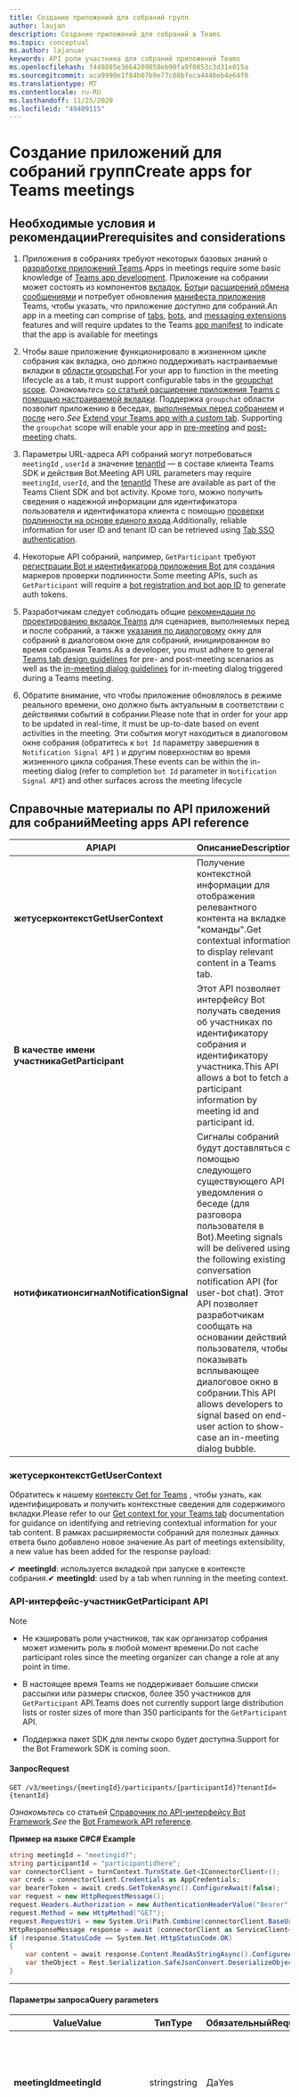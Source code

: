 ```yaml
---
title: Создание приложений для собраний групп
author: laujan
description: Создание приложений для собраний в Teams
ms.topic: conceptual
ms.author: lajanuar
keywords: API роли участника для собраний приложений Teams
ms.openlocfilehash: f448885e3664209858eb90fa9f0853c3d31e015a
ms.sourcegitcommit: aca9990e1f84b07b9e77c08bfeca4440eb4e64f0
ms.translationtype: MT
ms.contentlocale: ru-RU
ms.lasthandoff: 11/25/2020
ms.locfileid: "49409115"
---
```

# <a name="create-apps-for-teams-meetings"></a><span data-ttu-id="cee64-104">Создание приложений для собраний групп</span><span class="sxs-lookup"><span data-stu-id="cee64-104">Create apps for Teams meetings</span></span>

## <a name="prerequisites-and-considerations"></a><span data-ttu-id="cee64-105">Необходимые условия и рекомендации</span><span class="sxs-lookup"><span data-stu-id="cee64-105">Prerequisites and considerations</span></span>

1. <span data-ttu-id="cee64-106">Приложения в собраниях требуют некоторых базовых знаний о [разработке приложений Teams](../overview.md).</span><span class="sxs-lookup"><span data-stu-id="cee64-106">Apps in meetings require some basic knowledge of [Teams app development](../overview.md).</span></span> <span data-ttu-id="cee64-107">Приложение на собрании может состоять из компонентов [вкладок](../tabs/what-are-tabs.md), [Боты](../bots/what-are-bots.md)и [расширений обмена сообщениями](../messaging-extensions/what-are-messaging-extensions.md) и потребует обновления [манифеста приложения](#update-your-app-manifest) Teams, чтобы указать, что приложение доступно для собраний.</span><span class="sxs-lookup"><span data-stu-id="cee64-107">An app in a meeting can comprise of [tabs](../tabs/what-are-tabs.md), [bots](../bots/what-are-bots.md), and [messaging extensions](../messaging-extensions/what-are-messaging-extensions.md) features and will require updates to the Teams [app manifest](#update-your-app-manifest) to indicate that the app is available for meetings</span></span>

1. <span data-ttu-id="cee64-108">Чтобы ваше приложение функционировало в жизненном цикле собрания как вкладка, оно должно поддерживать настраиваемые вкладки в [области groupchat](../resources/schema/manifest-schema.md#configurabletabs).</span><span class="sxs-lookup"><span data-stu-id="cee64-108">For your app to function in the meeting lifecycle as a tab, it must support configurable tabs in the [groupchat scope](../resources/schema/manifest-schema.md#configurabletabs).</span></span> <span data-ttu-id="cee64-109">*Ознакомьтесь* [со статьей расширение приложения Teams с помощью настраиваемой вкладки](../tabs/how-to/add-tab.md). Поддержка `groupchat` области позволит приложению в беседах, [выполняемых перед собранием](teams-apps-in-meetings.md#pre-meeting-app-experience) и [после](teams-apps-in-meetings.md#post-meeting-app-experience) него.</span><span class="sxs-lookup"><span data-stu-id="cee64-109">*See* [Extend your Teams app with a custom tab](../tabs/how-to/add-tab.md). Supporting the `groupchat` scope will enable your app in [pre-meeting](teams-apps-in-meetings.md#pre-meeting-app-experience) and [post-meeting](teams-apps-in-meetings.md#post-meeting-app-experience) chats.</span></span>

1. <span data-ttu-id="cee64-110">Параметры URL-адреса API собраний могут потребоваться `meetingId` , `userId` а значение [tenantId](/onedrive/find-your-office-365-tenant-id) — в составе клиента Teams SDK и действия Bot.</span><span class="sxs-lookup"><span data-stu-id="cee64-110">Meeting API URL parameters may require `meetingId`, `userId`, and the [tenantId](/onedrive/find-your-office-365-tenant-id) These are available as part of the Teams Client SDK and bot activity.</span></span> <span data-ttu-id="cee64-111">Кроме того, можно получить сведения о надежной информации для идентификатора пользователя и идентификатора клиента с помощью [проверки подлинности на основе единого входа](../tabs/how-to/authentication/auth-aad-sso.md).</span><span class="sxs-lookup"><span data-stu-id="cee64-111">Additionally, reliable information for user ID and tenant ID can be retrieved using [Tab SSO authentication](../tabs/how-to/authentication/auth-aad-sso.md).</span></span>

1. <span data-ttu-id="cee64-112">Некоторые API собраний, например, `GetParticipant` требуют [регистрации Bot и идентификатора приложения Bot](../bots/how-to/create-a-bot-for-teams.md#with-an-azure-subscription) для создания маркеров проверки подлинности.</span><span class="sxs-lookup"><span data-stu-id="cee64-112">Some meeting APIs, such as `GetParticipant` will require a [bot registration and bot app ID](../bots/how-to/create-a-bot-for-teams.md#with-an-azure-subscription) to generate auth tokens.</span></span>

1. <span data-ttu-id="cee64-113">Разработчикам следует соблюдать общие [рекомендации по проектированию вкладок Teams](../tabs/design/tabs.md) для сценариев, выполняемых перед и после собраний, а также [указания по диалоговому](design/designing-in-meeting-dialog.md) окну для собраний в диалоговом окне для собраний, инициированном во время собрания Teams.</span><span class="sxs-lookup"><span data-stu-id="cee64-113">As a developer, you must adhere to general [Teams tab design guidelines](../tabs/design/tabs.md) for pre- and post-meeting scenarios as well as the [in-meeting dialog guidelines](design/designing-in-meeting-dialog.md) for in-meeting dialog triggered during a Teams meeting.</span></span>

1. <span data-ttu-id="cee64-114">Обратите внимание, что чтобы приложение обновлялось в режиме реального времени, оно должно быть актуальным в соответствии с действиями событий в собрании.</span><span class="sxs-lookup"><span data-stu-id="cee64-114">Please note that in order for your app to be updated in real-time, it must be up-to-date based on event activities in the meeting.</span></span> <span data-ttu-id="cee64-115">Эти события могут находиться в диалоговом окне собрания (обратитесь к `bot Id` параметру завершения в `Notification Signal API` ) и другим поверхностям во время жизненного цикла собрания.</span><span class="sxs-lookup"><span data-stu-id="cee64-115">These events can be within the in-meeting dialog (refer to completion `bot Id` parameter in `Notification Signal API`) and other surfaces across the meeting lifecycle</span></span>

## <a name="meeting-apps-api-reference"></a><span data-ttu-id="cee64-116">Справочные материалы по API приложений для собраний</span><span class="sxs-lookup"><span data-stu-id="cee64-116">Meeting apps API reference</span></span>

|<span data-ttu-id="cee64-117">API</span><span class="sxs-lookup"><span data-stu-id="cee64-117">API</span></span>|<span data-ttu-id="cee64-118">Описание</span><span class="sxs-lookup"><span data-stu-id="cee64-118">Description</span></span>|<span data-ttu-id="cee64-119">Запрос</span><span class="sxs-lookup"><span data-stu-id="cee64-119">Request</span></span>|<span data-ttu-id="cee64-120">Source</span><span class="sxs-lookup"><span data-stu-id="cee64-120">Source</span></span>|
|---|---|----|---|
|<span data-ttu-id="cee64-121">**жетусерконтекст**</span><span class="sxs-lookup"><span data-stu-id="cee64-121">**GetUserContext**</span></span>| <span data-ttu-id="cee64-122">Получение контекстной информации для отображения релевантного контента на вкладке "команды".</span><span class="sxs-lookup"><span data-stu-id="cee64-122">Get contextual information to display relevant content in a Teams tab.</span></span> |<span data-ttu-id="cee64-123">_**microsoftTeams. SPContext (() => {/*...\* / } )*\*_</span><span class="sxs-lookup"><span data-stu-id="cee64-123">_**microsoftTeams.getContext( ( ) => {  /*...*/ } )**_</span></span>|<span data-ttu-id="cee64-124">Пакет SDK для клиента Microsoft Teams</span><span class="sxs-lookup"><span data-stu-id="cee64-124">Microsoft Teams client SDK</span></span>|
|<span data-ttu-id="cee64-125">**В качестве имени участника**</span><span class="sxs-lookup"><span data-stu-id="cee64-125">**GetParticipant**</span></span>|<span data-ttu-id="cee64-126">Этот API позволяет интерфейсу Bot получать сведения об участниках по идентификатору собрания и идентификатору участника.</span><span class="sxs-lookup"><span data-stu-id="cee64-126">This API allows a bot to fetch a participant information by meeting id and participant id.</span></span>|<span data-ttu-id="cee64-127">**Получение** _**/v1/meetings/{meetingId}/Participants/{participantId}? tenantId = {tenantId}**_</span><span class="sxs-lookup"><span data-stu-id="cee64-127">**GET** _**/v1/meetings/{meetingId}/participants/{participantId}?tenantId={tenantId}**_</span></span> |<span data-ttu-id="cee64-128">Пакет SDK Microsoft Bot Framework</span><span class="sxs-lookup"><span data-stu-id="cee64-128">Microsoft Bot Framework SDK</span></span>|
|<span data-ttu-id="cee64-129">**нотификатионсигнал**</span><span class="sxs-lookup"><span data-stu-id="cee64-129">**NotificationSignal**</span></span> |<span data-ttu-id="cee64-130">Сигналы собраний будут доставляться с помощью следующего существующего API уведомления о беседе (для разговора пользователя в Bot).</span><span class="sxs-lookup"><span data-stu-id="cee64-130">Meeting signals will be delivered using the following existing conversation notification API (for user-bot chat).</span></span> <span data-ttu-id="cee64-131">Этот API позволяет разработчикам сообщать на основании действий пользователя, чтобы показывать всплывающее диалоговое окно в собрании.</span><span class="sxs-lookup"><span data-stu-id="cee64-131">This API allows developers to signal based on end-user action to show-case an in-meeting dialog bubble.</span></span>|<span data-ttu-id="cee64-132">**POST** _**/v3/conversations/{conversationId}/Activities**_</span><span class="sxs-lookup"><span data-stu-id="cee64-132">**POST** _**/v3/conversations/{conversationId}/activities**_</span></span>|<span data-ttu-id="cee64-133">Пакет SDK Microsoft Bot Framework</span><span class="sxs-lookup"><span data-stu-id="cee64-133">Microsoft Bot Framework SDK</span></span>|

### <a name="getusercontext"></a><span data-ttu-id="cee64-134">жетусерконтекст</span><span class="sxs-lookup"><span data-stu-id="cee64-134">GetUserContext</span></span>

<span data-ttu-id="cee64-135">Обратитесь к нашему [контексту Get for Teams](../tabs/how-to/access-teams-context.md#getting-context-by-using-the-microsoft-teams-javascript-library) , чтобы узнать, как идентифицировать и получить контекстные сведения для содержимого вкладки.</span><span class="sxs-lookup"><span data-stu-id="cee64-135">Please refer to our [Get context for your Teams tab](../tabs/how-to/access-teams-context.md#getting-context-by-using-the-microsoft-teams-javascript-library) documentation for guidance on identifying and  retrieving contextual information for your tab content.</span></span> <span data-ttu-id="cee64-136">В рамках расширяемости собраний для полезных данных ответа было добавлено новое значение.</span><span class="sxs-lookup"><span data-stu-id="cee64-136">As part of meetings extensibility, a new value has been added for the response payload:</span></span>

<span data-ttu-id="cee64-137">✔ **meetingId**: используется вкладкой при запуске в контексте собрания.</span><span class="sxs-lookup"><span data-stu-id="cee64-137">✔ **meetingId**: used by a tab when running in the meeting context.</span></span>

### <a name="getparticipant-api"></a><span data-ttu-id="cee64-138">API-интерфейс-участник</span><span class="sxs-lookup"><span data-stu-id="cee64-138">GetParticipant API</span></span>

> [!NOTE]
>
> * <span data-ttu-id="cee64-139">Не кэшировать роли участников, так как организатор собрания может изменить роль в любой момент времени.</span><span class="sxs-lookup"><span data-stu-id="cee64-139">Do not cache participant roles since the meeting organizer can change a role at any point in time.</span></span>
>
> * <span data-ttu-id="cee64-140">В настоящее время Teams не поддерживает большие списки рассылки или размеры списков, более 350 участников для `GetParticipant` API.</span><span class="sxs-lookup"><span data-stu-id="cee64-140">Teams does not currently support large distribution lists or roster sizes of more than 350 participants for the `GetParticipant` API.</span></span>
>
> * <span data-ttu-id="cee64-141">Поддержка пакет SDK для ленты скоро будет доступна.</span><span class="sxs-lookup"><span data-stu-id="cee64-141">Support for the Bot Framework SDK is coming soon.</span></span>


#### <a name="request"></a><span data-ttu-id="cee64-142">Запрос</span><span class="sxs-lookup"><span data-stu-id="cee64-142">Request</span></span>

```http
GET /v3/meetings/{meetingId}/participants/{participantId}?tenantId={tenantId}
```

<span data-ttu-id="cee64-143">*Ознакомьтесь* со статьей [Справочник по API-интерфейсу Bot Framework](/azure/bot-service/rest-api/bot-framework-rest-connector-api-reference?view=azure-bot-service-4.0&preserve-view=true).</span><span class="sxs-lookup"><span data-stu-id="cee64-143">*See* the [Bot Framework API reference](/azure/bot-service/rest-api/bot-framework-rest-connector-api-reference?view=azure-bot-service-4.0&preserve-view=true).</span></span>

<!-- markdownlint-disable MD025 -->

<span data-ttu-id="cee64-144">**Пример на языке C#**</span><span class="sxs-lookup"><span data-stu-id="cee64-144">**C# Example**</span></span>

```csharp
string meetingId = "meetingid?";
string participantId = "participantidhere";
var connectorClient = turnContext.TurnState.Get<IConnectorClient>();
var creds = connectorClient.Credentials as AppCredentials;
var bearerToken = await creds.GetTokenAsync().ConfigureAwait(false);
var request = new HttpRequestMessage();
request.Headers.Authorization = new AuthenticationHeaderValue("Bearer", bearerToken);
request.Method = new HttpMethod("GET");
request.RequestUri = new System.Uri(Path.Combine(connectorClient.BaseUri.OriginalString, $"/meetings/{meetingId}/participants/{participantId}"));
HttpResponseMessage response = await (connectorClient as ServiceClient<ConnectorClient>).HttpClient.SendAsync(request, cancellationToken).ConfigureAwait(false);
if (response.StatusCode == System.Net.HttpStatusCode.OK)
{
    var content = await response.Content.ReadAsStringAsync().ConfigureAwait(false);
    var theObject = Rest.Serialization.SafeJsonConvert.DeserializeObject<WhateverObjectIsReturned>(content, connectorClient.DeserializationSettings);
}
```

* * *
<!-- markdownlint-disable MD001 -->

#### <a name="query-parameters"></a><span data-ttu-id="cee64-145">Параметры запроса</span><span class="sxs-lookup"><span data-stu-id="cee64-145">Query parameters</span></span>

|<span data-ttu-id="cee64-146">Value</span><span class="sxs-lookup"><span data-stu-id="cee64-146">Value</span></span>|<span data-ttu-id="cee64-147">Тип</span><span class="sxs-lookup"><span data-stu-id="cee64-147">Type</span></span>|<span data-ttu-id="cee64-148">Обязательный</span><span class="sxs-lookup"><span data-stu-id="cee64-148">Required</span></span>|<span data-ttu-id="cee64-149">Описание</span><span class="sxs-lookup"><span data-stu-id="cee64-149">Description</span></span>|
|---|---|----|---|
|<span data-ttu-id="cee64-150">**meetingId**</span><span class="sxs-lookup"><span data-stu-id="cee64-150">**meetingId**</span></span>| <span data-ttu-id="cee64-151">string</span><span class="sxs-lookup"><span data-stu-id="cee64-151">string</span></span> | <span data-ttu-id="cee64-152">Да</span><span class="sxs-lookup"><span data-stu-id="cee64-152">Yes</span></span> | <span data-ttu-id="cee64-153">Идентификатор собрания можно получить с помощью вызова Bot и клиента Teams SDK Teams.</span><span class="sxs-lookup"><span data-stu-id="cee64-153">The meeting identifier is available via Bot Invoke and Teams Client SDK.</span></span>|
|<span data-ttu-id="cee64-154">**партиЦипантид**</span><span class="sxs-lookup"><span data-stu-id="cee64-154">**participantId**</span></span>| <span data-ttu-id="cee64-155">string</span><span class="sxs-lookup"><span data-stu-id="cee64-155">string</span></span> | <span data-ttu-id="cee64-156">Да</span><span class="sxs-lookup"><span data-stu-id="cee64-156">Yes</span></span> | <span data-ttu-id="cee64-157">Это поле является ИДЕНТИФИКАТОРом пользователя и доступно в разделе SSO, вызове Bot и пакете SDK Teams.</span><span class="sxs-lookup"><span data-stu-id="cee64-157">This field is the User ID and it is available in Tab SSO, Bot Invoke, and Teams Client SDK.</span></span> <span data-ttu-id="cee64-158">Настоятельно рекомендуется использовать единый вход.</span><span class="sxs-lookup"><span data-stu-id="cee64-158">Tab SSO is highly recommended</span></span>|
|<span data-ttu-id="cee64-159">**tenantId**</span><span class="sxs-lookup"><span data-stu-id="cee64-159">**tenantId**</span></span>| <span data-ttu-id="cee64-160">string</span><span class="sxs-lookup"><span data-stu-id="cee64-160">string</span></span> | <span data-ttu-id="cee64-161">Да</span><span class="sxs-lookup"><span data-stu-id="cee64-161">Yes</span></span> | <span data-ttu-id="cee64-162">Это необходимо для пользователей клиента.</span><span class="sxs-lookup"><span data-stu-id="cee64-162">This required for tenant users.</span></span> <span data-ttu-id="cee64-163">Он доступен при вводе-вызываемой клавишей TAB, с использованием ленты и клиента Teams SDK.</span><span class="sxs-lookup"><span data-stu-id="cee64-163">It is available in Tab SSO, Bot Invoke, and Teams Client SDK.</span></span> <span data-ttu-id="cee64-164">Настоятельно рекомендуется использовать единый вход.</span><span class="sxs-lookup"><span data-stu-id="cee64-164">Tab SSO is highly recommended</span></span>|

#### <a name="response-payload"></a><span data-ttu-id="cee64-165">Полезные данные ответа</span><span class="sxs-lookup"><span data-stu-id="cee64-165">Response Payload</span></span>
<!-- markdownlint-disable MD036 -->

<span data-ttu-id="cee64-166">**роль** в разделе "собрание" может быть *организатором*, *докладчиком* или *участником*.</span><span class="sxs-lookup"><span data-stu-id="cee64-166">**role** under "meeting" can be *Organizer*, *Presenter*, or *Attendee*.</span></span>

<span data-ttu-id="cee64-167">**Пример 1**</span><span class="sxs-lookup"><span data-stu-id="cee64-167">**Example 1**</span></span>

```json
{
  "user":
  {
      "id": "29:1JKiJGPAX9TTxtGxhVo0wLx_zwzo-gG8Z-X03306vBwi9p-xMTEbDXsT6KH7-0kkTS8cD-2zkrsoV6f5WJ6_aYw",
      "aadObjectId": "6aebbad0-e5a5-424a-834a-20fb051f3c1a",
      "name": "Allan Deyoung",
      "givenName": "Allan",
      "surname": "Deyoung",
      "email": "Allan.Deyoung@microsoft.com",
      "userPrincipalName": "Allan.Deyoung@microsoft.com",
      "tenantId": "72f988bf-86f1-41af-91ab-2d7cd011db47",
      "userRole": "user"
  },
  "meeting":
  {
      "role ": "Presenter",
      "inMeeting":true
  },
  "conversation":
  {
      "id": "<conversation id>"
  }
}
```
#### <a name="response-codes"></a><span data-ttu-id="cee64-168">Коды ответов</span><span class="sxs-lookup"><span data-stu-id="cee64-168">Response Codes</span></span>

<span data-ttu-id="cee64-169">**403**: приложению не разрешено получать сведения об участнике.</span><span class="sxs-lookup"><span data-stu-id="cee64-169">**403**: The app is not allowed to get participant information.</span></span> <span data-ttu-id="cee64-170">Это наиболее распространенный ответ об ошибке, который активируется, когда приложение не установлено на собрании, например, когда оно отключено администратором клиента или блокируется во время миграции Live site.</span><span class="sxs-lookup"><span data-stu-id="cee64-170">This will be the most common error response and is triggered when the app is not installed in the meeting such as when it is disabled by tenant admin or blocked during live site migration.</span></span>  
<span data-ttu-id="cee64-171">**200**: сведения о участниках успешно получены.</span><span class="sxs-lookup"><span data-stu-id="cee64-171">**200**: Participant information successfully retrieved.</span></span>  
<span data-ttu-id="cee64-172">**401**: недопустимый маркер.</span><span class="sxs-lookup"><span data-stu-id="cee64-172">**401**: Invalid token.</span></span>  
<span data-ttu-id="cee64-173">**404**: не удается найти участника.</span><span class="sxs-lookup"><span data-stu-id="cee64-173">**404**: Participant cannot be found.</span></span> 
<span data-ttu-id="cee64-174">**500**: срок действия собрания истечет (более 60 дней с момента завершения собрания), или у участника нет разрешений на основе их роли.</span><span class="sxs-lookup"><span data-stu-id="cee64-174">**500**: The meeting is either expired (more than 60 days since the meeting ended) or the participant does not have permissions based on their role.</span></span>

<span data-ttu-id="cee64-175">**Ожидается в ближайшее время**</span><span class="sxs-lookup"><span data-stu-id="cee64-175">**Coming Soon**</span></span>

<span data-ttu-id="cee64-176">**404**: срок действия собрания истек или участник не может быть найден.</span><span class="sxs-lookup"><span data-stu-id="cee64-176">**404**: the meeting has either expired or participant cannot be found.</span></span> 

<!-- markdownlint-disable MD024 -->
### <a name="notificationsignal-api"></a><span data-ttu-id="cee64-177">API Нотификатионсигнал</span><span class="sxs-lookup"><span data-stu-id="cee64-177">NotificationSignal API</span></span>

> [!NOTE]
> <span data-ttu-id="cee64-178">Когда вызывается диалоговое окно для собраний, то то же самое содержимое также будет представлено в виде сообщения чата.</span><span class="sxs-lookup"><span data-stu-id="cee64-178">When an in-meeting dialog is invoked, the same content will also be presented as a chat message.</span></span>

#### <a name="request"></a><span data-ttu-id="cee64-179">Запрос</span><span class="sxs-lookup"><span data-stu-id="cee64-179">Request</span></span>

```http
POST /v3/conversations/{conversationId}/activities
```

#### <a name="query-parameters"></a><span data-ttu-id="cee64-180">Параметры запроса</span><span class="sxs-lookup"><span data-stu-id="cee64-180">Query parameters</span></span>

|<span data-ttu-id="cee64-181">Value</span><span class="sxs-lookup"><span data-stu-id="cee64-181">Value</span></span>|<span data-ttu-id="cee64-182">Тип</span><span class="sxs-lookup"><span data-stu-id="cee64-182">Type</span></span>|<span data-ttu-id="cee64-183">Обязательный</span><span class="sxs-lookup"><span data-stu-id="cee64-183">Required</span></span>|<span data-ttu-id="cee64-184">Описание</span><span class="sxs-lookup"><span data-stu-id="cee64-184">Description</span></span>|
|---|---|----|---|
|<span data-ttu-id="cee64-185">**conversationId**</span><span class="sxs-lookup"><span data-stu-id="cee64-185">**conversationId**</span></span>| <span data-ttu-id="cee64-186">string</span><span class="sxs-lookup"><span data-stu-id="cee64-186">string</span></span> | <span data-ttu-id="cee64-187">Да</span><span class="sxs-lookup"><span data-stu-id="cee64-187">Yes</span></span> | <span data-ttu-id="cee64-188">Идентификатор беседы доступен в составе вызова по методу Bot</span><span class="sxs-lookup"><span data-stu-id="cee64-188">The conversation identifier is available as part of bot invoke</span></span> |

#### <a name="request-payload"></a><span data-ttu-id="cee64-189">Полезные данные запроса</span><span class="sxs-lookup"><span data-stu-id="cee64-189">Request Payload</span></span>

> [!NOTE]
>
> *  <span data-ttu-id="cee64-190">В приведенных ниже полезных полезных данных `completionBotId` параметр `externalResourceUrl` является необязательным.</span><span class="sxs-lookup"><span data-stu-id="cee64-190">In the requested payload below, the `completionBotId` parameter of the `externalResourceUrl`is an optional.</span></span> <span data-ttu-id="cee64-191">Это то `Bot ID` , что объявлено в манифесте.</span><span class="sxs-lookup"><span data-stu-id="cee64-191">It is the `Bot ID` that is declared in the manifest.</span></span> <span data-ttu-id="cee64-192">Bot получит объект Result.</span><span class="sxs-lookup"><span data-stu-id="cee64-192">The bot will receive a result object.</span></span>
> * <span data-ttu-id="cee64-193">Параметры ширины и высоты Екстерналресаурцеурл должны находиться в точках.</span><span class="sxs-lookup"><span data-stu-id="cee64-193">The externalResourceUrl width and height parameters must be in pixels.</span></span> <span data-ttu-id="cee64-194">Ознакомьтесь с [рекомендациями по проектированию](design/designing-in-meeting-dialog.md) , чтобы убедиться в том, что размеры находятся в пределах допустимых пределов.</span><span class="sxs-lookup"><span data-stu-id="cee64-194">Refer to the [design guidelines](design/designing-in-meeting-dialog.md) to ensure the dimensions are within the allowed limits.</span></span>
> * <span data-ttu-id="cee64-195">URL-адрес — это страница, загруженная в `<iframe>` диалоговом окне для собраний.</span><span class="sxs-lookup"><span data-stu-id="cee64-195">The URL is the page loaded as an `<iframe>` inside the in-meeting dialog.</span></span> <span data-ttu-id="cee64-196">Домен URL-адреса должен находиться в `validDomains` массиве приложения в манифесте приложения.</span><span class="sxs-lookup"><span data-stu-id="cee64-196">The URL's domain must be in the app's `validDomains` array in your app manifest.</span></span>


# <a name="json"></a>[<span data-ttu-id="cee64-197">JSON</span><span class="sxs-lookup"><span data-stu-id="cee64-197">JSON</span></span>](#tab/json)

```json
{
    "type": "message",
    "text": "John Phillips assigned you a weekly todo",
    "summary": "Don't forget to meet with Marketing next week",
    "channelData": {
        "notification": {
            "alertInMeeting": true,
            "externalResourceUrl": "https://teams.microsoft.com/l/bubble/APP_ID?url=<url>&height=<height>&width=<width>&title=<title>&completionBotId=BOT_APP_ID"
        }
    },
    "replyToId": "1493070356924"
}
```

# <a name="cnet"></a>[<span data-ttu-id="cee64-198">C#/.NET</span><span class="sxs-lookup"><span data-stu-id="cee64-198">C#/.NET</span></span>](#tab/dotnet)

```csharp
Activity activity = MessageFactory.Text("This is a meeting signal test");
MeetingNotification notification = new MeetingNotification
  {
    AlertInMeeting = true,
    ExternalResourceUrl = "https://teams.microsoft.com/l/bubble/APP_ID?url=<url>&height=<height>&width=<width>&title=<title>&completionBotId=BOT_APP_ID"
  };
activity.ChannelData = new TeamsChannelData
  {
    Notification = notification
  };
await turnContext.SendActivityAsync(activity).ConfigureAwait(false);
```

# <a name="javascript"></a>[<span data-ttu-id="cee64-199">JavaScript</span><span class="sxs-lookup"><span data-stu-id="cee64-199">JavaScript</span></span>](#tab/javascript)

```javascript

const replyActivity = MessageFactory.text('Hi'); // this could be an adaptive card instead
replyActivity.channelData = {
    notification: {
        alertInMeeting: true,
        externalResourceUrl: 'https://teams.microsoft.com/l/bubble/APP_ID?url=<url>&height=<height>&width=<width>&title=<title>&completionBotId=BOT_APP_ID’
    }
};
await context.sendActivity(replyActivity);
```

* * *

> [!IMPORTANT]
> <span data-ttu-id="cee64-200">URL-адрес в пузырьке содержимого (URL-адрес Таскинфо) должен быть включен в список [допустимых доменов](../resources/schema/manifest-schema.md#validdomains) , включенный в манифест приложения Teams.</span><span class="sxs-lookup"><span data-stu-id="cee64-200">The URL in the content bubble (taskInfo URL) must be included in the [valid domains](../resources/schema/manifest-schema.md#validdomains) list included in the Teams app manifest.</span></span>

#### <a name="response-codes"></a><span data-ttu-id="cee64-201">Коды ответов</span><span class="sxs-lookup"><span data-stu-id="cee64-201">Response Codes</span></span>

<span data-ttu-id="cee64-202">**201**: действие с сигналом успешно отправлено</span><span class="sxs-lookup"><span data-stu-id="cee64-202">**201**: activity with signal is successfully sent</span></span>  
<span data-ttu-id="cee64-203">**401**: недопустимый маркер</span><span class="sxs-lookup"><span data-stu-id="cee64-203">**401**: invalid token</span></span>  
<span data-ttu-id="cee64-204">**403**: приложению не разрешено отправлять сигнал.</span><span class="sxs-lookup"><span data-stu-id="cee64-204">**403**: the app is not allowed to send the signal.</span></span> <span data-ttu-id="cee64-205">В этом случае полезная нагрузка должна содержать более подробное сообщение об ошибке.</span><span class="sxs-lookup"><span data-stu-id="cee64-205">In this case, the payload should contain more detail error message.</span></span> <span data-ttu-id="cee64-206">Может быть несколько причин: приложение отключено администратором клиента, заблокировано во время снижения риска на сайте Live и т. д.</span><span class="sxs-lookup"><span data-stu-id="cee64-206">There can be many reasons: app disabled by tenant admin, blocked during live site mitigation, etc.</span></span>  
<span data-ttu-id="cee64-207">**404**: чат для собрания не существует</span><span class="sxs-lookup"><span data-stu-id="cee64-207">**404**: meeting chat doesn't exist</span></span>  

## <a name="enable-your-app-for-teams-meetings"></a><span data-ttu-id="cee64-208">Включение собраний для приложений в Teams</span><span class="sxs-lookup"><span data-stu-id="cee64-208">Enable your app for Teams meetings</span></span>

### <a name="update-your-app-manifest"></a><span data-ttu-id="cee64-209">Обновление манифеста приложения</span><span class="sxs-lookup"><span data-stu-id="cee64-209">Update your app manifest</span></span>

<span data-ttu-id="cee64-210">Возможности приложений для собраний объявляются в манифесте приложения с **configurableTabs** помощью  ->  **областей** конфигураблетабс и **контекстных** массивов.</span><span class="sxs-lookup"><span data-stu-id="cee64-210">The meetings app capabilities are declared in your app manifest via the **configurableTabs** -> **scopes** and **context** arrays.</span></span> <span data-ttu-id="cee64-211">*Область* определяет, для кого и *контекст* определяет, где будет доступно ваше приложение.</span><span class="sxs-lookup"><span data-stu-id="cee64-211">*Scope* defines to whom and *context* defines where your app will be available.</span></span>

> [!NOTE]
> * <span data-ttu-id="cee64-212">Используйте [схему манифеста Preview для разработчиков](../resources/schema/manifest-schema-dev-preview.md) , чтобы попробовать это в манифесте приложения.</span><span class="sxs-lookup"><span data-stu-id="cee64-212">Please use [Developer Preview manifest schema](../resources/schema/manifest-schema-dev-preview.md) to try this in your app manifest.</span></span>

```json
"configurableTabs": [
    {
      "configurationUrl": "https://contoso.com/teamstab/configure",
      "canUpdateConfiguration": true,
      "scopes": [
        "team",
        "groupchat"
      ],
      "context":[
        "channelTab",
        "privateChatTab",
        "meetingChatTab",
        "meetingDetailsTab",
        "meetingSidePanel"
     ]
    }
  ]
```

### <a name="context-property"></a><span data-ttu-id="cee64-213">Свойство Context</span><span class="sxs-lookup"><span data-stu-id="cee64-213">Context property</span></span>

<span data-ttu-id="cee64-214">Вкладка `context` и `scopes` свойства работают по гармонии, чтобы определить, где должно отображаться ваше приложение.</span><span class="sxs-lookup"><span data-stu-id="cee64-214">The tab `context` and `scopes` properties work in harmony to allow you to determine where you want your app to appear.</span></span> <span data-ttu-id="cee64-215">Вкладки в `team` `groupchat` области действия могут иметь более одного контекста.</span><span class="sxs-lookup"><span data-stu-id="cee64-215">Tabs in the `team` or `groupchat` scope can have more than one context.</span></span> <span data-ttu-id="cee64-216">Для свойства Context возможны следующие значения:</span><span class="sxs-lookup"><span data-stu-id="cee64-216">The possible values for the context property are as follows:</span></span>

* <span data-ttu-id="cee64-217">**чаннелтаб**: вкладка в заголовке канала команды.</span><span class="sxs-lookup"><span data-stu-id="cee64-217">**channelTab**: a tab in the header of a team channel.</span></span>
* <span data-ttu-id="cee64-218">**приватечаттаб**: вкладка в заголовке группового чата между набором пользователей, которых нет в контексте команды или собрания.</span><span class="sxs-lookup"><span data-stu-id="cee64-218">**privateChatTab**: a tab in the header of a group chat between a set of users not in the context of a team or meeting.</span></span>
* <span data-ttu-id="cee64-219">**митингчаттаб**: вкладка в заголовке группового чата между набором пользователей в контексте запланированного собрания.</span><span class="sxs-lookup"><span data-stu-id="cee64-219">**meetingChatTab**: a tab in the header of a group chat between a set of users in the context of a scheduled meeting.</span></span>
* <span data-ttu-id="cee64-220">**митингдетаилстаб**: вкладка в заголовке представления сведений о собрании календаря.</span><span class="sxs-lookup"><span data-stu-id="cee64-220">**meetingDetailsTab**: a tab in the header of the meeting details view of the calendar.</span></span>
* <span data-ttu-id="cee64-221">**митингсидепанел**: панель для собраний, открытая с помощью унифицированной панели (u-борта).</span><span class="sxs-lookup"><span data-stu-id="cee64-221">**meetingSidePanel**: an in-meeting panel opened via the unified bar (u-bar).</span></span>

> [!NOTE]
> <span data-ttu-id="cee64-222">В настоящее время свойство "Context" в настоящее время не поддерживается и поэтому будет игнорироваться на мобильных клиентах</span><span class="sxs-lookup"><span data-stu-id="cee64-222">"Context" property is currently not supported and thus will be ignored on mobile clients</span></span>

## <a name="configure-your-app-for-meeting-scenarios"></a><span data-ttu-id="cee64-223">Настройка приложения для сценариев собраний</span><span class="sxs-lookup"><span data-stu-id="cee64-223">Configure your app for meeting scenarios</span></span>

> [!NOTE]
> * <span data-ttu-id="cee64-224">Чтобы ваше приложение отображалось в коллекции вкладок, оно должно **поддерживать настраиваемые вкладки** и **область применения группового чата**.</span><span class="sxs-lookup"><span data-stu-id="cee64-224">For your app to be visible in the tab gallery it needs to **support configurable tabs** and the **group chat scope**.</span></span>
>
> * <span data-ttu-id="cee64-225">Мобильные клиенты поддерживают вкладки только на поверхностях предварительных и посылаемых собраний.</span><span class="sxs-lookup"><span data-stu-id="cee64-225">Mobile clients support Tabs only in Pre and Post Meeting Surfaces.</span></span> <span data-ttu-id="cee64-226">Скоро будет доступен интерфейс для собраний (диалоговое окно и панель на собрании) на мобильном устройстве.</span><span class="sxs-lookup"><span data-stu-id="cee64-226">The In-meeting experiences (in-meeting dialog and panel) on mobile will be available soon.</span></span> <span data-ttu-id="cee64-227">Следуйте [указаниям по использованию вкладок на мобильном устройстве](../tabs/design/tabs-mobile.md) при создании вкладок для мобильного устройства.</span><span class="sxs-lookup"><span data-stu-id="cee64-227">Follow the [guidance for tabs on mobile](../tabs/design/tabs-mobile.md) when creating your tabs for mobile.</span></span> 

### <a name="pre-meeting"></a><span data-ttu-id="cee64-228">Предварительное собрание</span><span class="sxs-lookup"><span data-stu-id="cee64-228">Pre-meeting</span></span>

<span data-ttu-id="cee64-229">Пользователи с ролями органайзера и докладчика добавляют вкладки на собрание с помощью кнопки "плюс ➕" в разделе " **беседы** для собраний" и " **сведения о** собрании".</span><span class="sxs-lookup"><span data-stu-id="cee64-229">Users with organizer and/or presenter roles add tabs to a meeting using the plus ➕ button in the meeting **Chat** and meeting **details** pages.</span></span> <span data-ttu-id="cee64-230">Расширения обмена сообщениями добавляются в меню "многоточия/переполнение" &#x25CF;&#x25CF;&#x25CF; , расположенного под областью создание сообщения в чате.</span><span class="sxs-lookup"><span data-stu-id="cee64-230">Messaging extensions are added to via the ellipses/overflow menu &#x25CF;&#x25CF;&#x25CF; located beneath the compose message area in the chat.</span></span> <span data-ttu-id="cee64-231">Боты добавляются в чат для собрания с помощью **@** ключа "" и выбора **Get Боты**.</span><span class="sxs-lookup"><span data-stu-id="cee64-231">Bots are added to a meeting chat using the "**@**" key and selecting **Get bots**.</span></span>

<span data-ttu-id="cee64-232">✔ Удостоверение пользователя *должно* быть подтверждено с помощью [единого входа вкладок](../tabs/how-to/authentication/auth-aad-sso.md).</span><span class="sxs-lookup"><span data-stu-id="cee64-232">✔ The user identity *must* be confirmed via [Tabs SSO](../tabs/how-to/authentication/auth-aad-sso.md).</span></span> <span data-ttu-id="cee64-233">После проверки подлинности приложение может получить роль пользователя через API-участник.</span><span class="sxs-lookup"><span data-stu-id="cee64-233">Following this authentication, the app can retrieve the user role via the GetParticipant API.</span></span>

 <span data-ttu-id="cee64-234">✔ На основе роли пользователя, приложение теперь будет иметь возможность для отображения специальных интерфейсов для ролей.</span><span class="sxs-lookup"><span data-stu-id="cee64-234">✔ Based on the user role, the app will now have the capability to present role specific experiences.</span></span> <span data-ttu-id="cee64-235">Например, приложение опроса может разрешить только организаторов и докладчикам создавать новый опрос.</span><span class="sxs-lookup"><span data-stu-id="cee64-235">For example, a polling app can allow only organizers and presenters to create a new poll.</span></span>

> <span data-ttu-id="cee64-236">**Note**: назначения ролей могут быть изменены во время собрания.</span><span class="sxs-lookup"><span data-stu-id="cee64-236">**NOTE**: Role assignments can be changed while a meeting is in progress.</span></span>  <span data-ttu-id="cee64-237">*Просмотр* [ролей в собрании Teams](https://support.microsoft.com/office/roles-in-a-teams-meeting-c16fa7d0-1666-4dde-8686-0a0bfe16e019).</span><span class="sxs-lookup"><span data-stu-id="cee64-237">*See* [Roles in a Teams meeting](https://support.microsoft.com/office/roles-in-a-teams-meeting-c16fa7d0-1666-4dde-8686-0a0bfe16e019).</span></span> 

### <a name="in-meeting"></a><span data-ttu-id="cee64-238">На собрании</span><span class="sxs-lookup"><span data-stu-id="cee64-238">In-meeting</span></span>

#### <a name="sidepanel"></a><span data-ttu-id="cee64-239">**сидепанел**</span><span class="sxs-lookup"><span data-stu-id="cee64-239">**sidePanel**</span></span>

<span data-ttu-id="cee64-240">✔ В манифесте приложения добавьте **сидепанел** в массив **контекста** , как описано выше.</span><span class="sxs-lookup"><span data-stu-id="cee64-240">✔ In your app manifest add **sidePanel** to the **context** array as described above.</span></span>

<span data-ttu-id="cee64-241">✔ На собрании, так же, как и во всех сценариях, приложение будет отображаться на вкладке, расположенной в собрании, 320 пикселей по ширине.</span><span class="sxs-lookup"><span data-stu-id="cee64-241">✔ In the meeting as well as in all scenarios, the app will be rendered in an in-meeting tab that is 320px in width.</span></span> <span data-ttu-id="cee64-242">Для этого необходимо оптимизировать вкладку.</span><span class="sxs-lookup"><span data-stu-id="cee64-242">Your tab must be optimized for this.</span></span> <span data-ttu-id="cee64-243">*Просмотр*, [интерфейс фрамеконтекст](https://docs.microsoft.com/javascript/api/@microsoft/teams-js/framecontext?view=msteams-client-js-latest&preserve-view=true
)</span><span class="sxs-lookup"><span data-stu-id="cee64-243">*See*, [FrameContext interface](https://docs.microsoft.com/javascript/api/@microsoft/teams-js/framecontext?view=msteams-client-js-latest&preserve-view=true
)</span></span>

<span data-ttu-id="cee64-244">✔ Ссылаться на [пакет SDK Teams](../tabs/how-to/access-teams-context.md#user-context) , чтобы использовать API **UserContext** для соответствующей маршрутизации запросов.</span><span class="sxs-lookup"><span data-stu-id="cee64-244">✔Refer to the [Teams SDK](../tabs/how-to/access-teams-context.md#user-context) to use the **userContext** API to route requests accordingly.</span></span>

<span data-ttu-id="cee64-245">✔ Ссылаться на [процесс проверки подлинности Teams для вкладок](../tabs/how-to/authentication/auth-flow-tab.md).</span><span class="sxs-lookup"><span data-stu-id="cee64-245">✔ Refer to the [Teams authentication flow for tabs](../tabs/how-to/authentication/auth-flow-tab.md).</span></span> <span data-ttu-id="cee64-246">Процесс проверки подлинности для вкладок очень похож на процесс проверки подлинности для веб-сайтов.</span><span class="sxs-lookup"><span data-stu-id="cee64-246">Authentication flow for tabs is very similar to the auth flow for websites.</span></span> <span data-ttu-id="cee64-247">Таким образом, вкладки могут напрямую использовать OAuth 2,0.</span><span class="sxs-lookup"><span data-stu-id="cee64-247">Thus, tabs can use OAuth 2.0 directly.</span></span> <span data-ttu-id="cee64-248">*Кроме того, можно просмотреть* [потоки кода авторизации для платформы Microsoft identity и OAuth 2,0](/azure/active-directory/develop/v2-oauth2-auth-code-flow).</span><span class="sxs-lookup"><span data-stu-id="cee64-248">*See also*, [Microsoft identity platform and OAuth 2.0 authorization code flow](/azure/active-directory/develop/v2-oauth2-auth-code-flow).</span></span>

<span data-ttu-id="cee64-249">Расширение сообщения ✔ должно работать должным образом, если пользователь находится в представлении собраний, и должен иметь возможность отправлять карточки расширения сообщения.</span><span class="sxs-lookup"><span data-stu-id="cee64-249">✔ Message extension should work as expected when a user is in an in-meeting view and should be able to post compose message extension cards.</span></span>

<span data-ttu-id="cee64-250">✔ AppName in to Meeting — всплывающая подсказка должна указать имя приложения в панели U для собраний.</span><span class="sxs-lookup"><span data-stu-id="cee64-250">✔ AppName in-meeting - Tooltip should state the app name in-meeting U-bar.</span></span>

#### <a name="in-meeting-dialog"></a><span data-ttu-id="cee64-251">**диалоговое окно "в собрании"**</span><span class="sxs-lookup"><span data-stu-id="cee64-251">**in-meeting dialog**</span></span>

<span data-ttu-id="cee64-252">✔ Необходимо следовать [рекомендациям по разработке диалоговых окон для собраний](design/designing-in-meeting-dialog.md).</span><span class="sxs-lookup"><span data-stu-id="cee64-252">✔ You must adhere to the [in-meeting dialog design guidelines](design/designing-in-meeting-dialog.md).</span></span>

<span data-ttu-id="cee64-253">✔ Ссылаться на [процесс проверки подлинности Teams для вкладок](../tabs/how-to/authentication/auth-flow-tab.md).</span><span class="sxs-lookup"><span data-stu-id="cee64-253">✔ Refer to the [Teams authentication flow for tabs](../tabs/how-to/authentication/auth-flow-tab.md).</span></span>

<span data-ttu-id="cee64-254">✔ Использовать API [уведомлений](/graph/api/resources/notifications-api-overview?view=graph-rest-beta&preserve-view=true) для сигнализации о необходимости запуска пузырькового уведомления.</span><span class="sxs-lookup"><span data-stu-id="cee64-254">✔ Use the [notification](/graph/api/resources/notifications-api-overview?view=graph-rest-beta&preserve-view=true) API to signal that a bubble notification needs to be triggered.</span></span>

<span data-ttu-id="cee64-255">✔ Как часть полезных данных запроса уведомления, укажите URL-адрес, по которому размещается контент, предназначенный для демонстрации.</span><span class="sxs-lookup"><span data-stu-id="cee64-255">✔ As part of the notification request payload, include the URL where the content to be showcased is hosted.</span></span>

<span data-ttu-id="cee64-256">✔ Диалоговое окно для собраний не должно использовать модуль задач.</span><span class="sxs-lookup"><span data-stu-id="cee64-256">✔ In-meeting dialog must not use task module.</span></span>

> [!NOTE]
>
> * <span data-ttu-id="cee64-257">Эти уведомления постоянны.</span><span class="sxs-lookup"><span data-stu-id="cee64-257">These notifications are persistent in nature.</span></span> <span data-ttu-id="cee64-258">Необходимо вызвать функцию [**субмиттаск ()**](../task-modules-and-cards/task-modules/task-modules-bots.md#submitting-the-result-of-a-task-module) для автоматического закрытия после того, как пользователь выполняет действие в веб-представлении.</span><span class="sxs-lookup"><span data-stu-id="cee64-258">You must invoke the [**submitTask()**](../task-modules-and-cards/task-modules/task-modules-bots.md#submitting-the-result-of-a-task-module) function to auto-dismiss after a user takes an action in the web-view.</span></span> <span data-ttu-id="cee64-259">Это требование для отправки приложения.</span><span class="sxs-lookup"><span data-stu-id="cee64-259">This is a requirement for app submission.</span></span> <span data-ttu-id="cee64-260">*Раздел* [пакет SDK для teams: Task module](/javascript/api/@microsoft/teams-js/microsoftteams.tasks?view=msteams-client-js-latest#submittask-string---object--string---string---&preserve-view=true).</span><span class="sxs-lookup"><span data-stu-id="cee64-260">*See also*, [Teams SDK: task module](/javascript/api/@microsoft/teams-js/microsoftteams.tasks?view=msteams-client-js-latest#submittask-string---object--string---string---&preserve-view=true).</span></span>
>
> * <span data-ttu-id="cee64-261">Если вы хотите, чтобы приложение поддерживало анонимных пользователей, полезные данные начального запроса вызова должны полагаться на `from.id`  метаданные запроса (ID пользователя) в `from` объекте, а не на `from.aadObjectId` метаданные запроса (идентификатор Azure Active Directory для пользователя).</span><span class="sxs-lookup"><span data-stu-id="cee64-261">If you want your app to support anonymous users, your initial invoke request payload must rely on the `from.id`  (ID of the user) request metadata in the `from` object, not the `from.aadObjectId` (Azure Active Directory ID of the user) request metadata.</span></span> <span data-ttu-id="cee64-262">*Просмотрите раздел* [Использование модулей задач на вкладках](../task-modules-and-cards/task-modules/task-modules-tabs.md) и [Создайте и отправьте модуль задач](../messaging-extensions/how-to/action-commands/create-task-module.md?tabs=dotnet#the-initial-invoke-request).</span><span class="sxs-lookup"><span data-stu-id="cee64-262">*See* [Using task modules in tabs](../task-modules-and-cards/task-modules/task-modules-tabs.md) and [Create and send the task module](../messaging-extensions/how-to/action-commands/create-task-module.md?tabs=dotnet#the-initial-invoke-request).</span></span>

### <a name="post-meeting"></a><span data-ttu-id="cee64-263">Завершающее собрание</span><span class="sxs-lookup"><span data-stu-id="cee64-263">Post-meeting</span></span>

<span data-ttu-id="cee64-264">Конфигурации после собрания и предварительного собрания эквивалентны.</span><span class="sxs-lookup"><span data-stu-id="cee64-264">The post-meeting and pre-meeting configurations are equivalent.</span></span>

## <a name="meeting-app-sample"></a><span data-ttu-id="cee64-265">Пример приложения для собраний</span><span class="sxs-lookup"><span data-stu-id="cee64-265">Meeting app sample</span></span>

 > [!div class="nextstepaction"]
> [<span data-ttu-id="cee64-266">Приложение генератора маркеров собраний</span><span class="sxs-lookup"><span data-stu-id="cee64-266">Meeting token generator app</span></span>](https://github.com/OfficeDev/microsoft-teams-sample-meetings-token)
